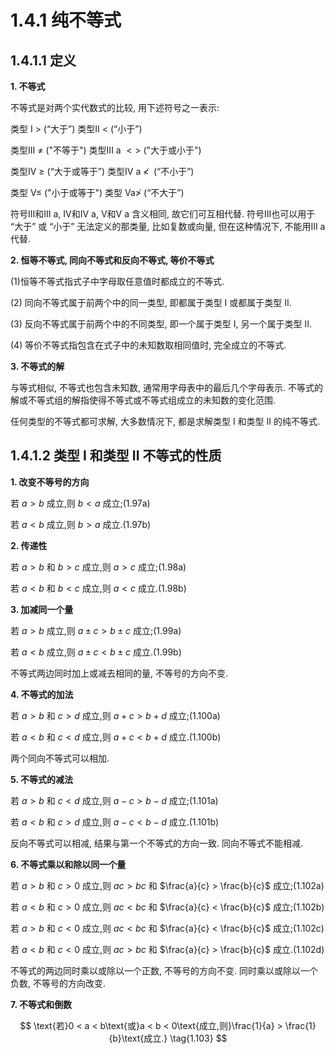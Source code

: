 # 1.4.1 纯不等式

## 1.4.1.1 定义

**1. 不等式**

不等式是对两个实代数式的比较, 用下述符号之一表示:

类型 I > (“大于”) 类型II $<$ (“小于”)

类型III $\neq$ ("不等于") 类型III a $<  >$ ("大于或小于")

类型IV $\geq$ (“大于或等于”) 类型IV a $\nless  \;$ (“不小于”)

类型 $\mathrm{V} \leq$ ("小于或等于") 类型 $\mathrm{{Va}} \ngtr$ (“不大于”)

符号III和III a, IV和IV a, V和V a 含义相同, 故它们可互相代替. 符号III也可以用于 “大于” 或 “小于” 无法定义的那类量, 比如复数或向量, 但在这种情况下, 不能用III a 代替.

**2. 恒等不等式, 同向不等式和反向不等式, 等价不等式**

(1)恒等不等式指式子中字母取任意值时都成立的不等式.

(2) 同向不等式属于前两个中的同一类型, 即都属于类型 I 或都属于类型 II.

(3) 反向不等式属于前两个中的不同类型, 即一个属于类型 I, 另一个属于类型 II.

(4) 等价不等式指包含在式子中的未知数取相同值时, 完全成立的不等式.

**3. 不等式的解**

与等式相似, 不等式也包含未知数, 通常用字母表中的最后几个字母表示. 不等式的解或不等式组的解指使得不等式或不等式组成立的未知数的变化范围.

任何类型的不等式都可求解, 大多数情况下, 都是求解类型 I 和类型 II 的纯不等式.

## 1.4.1.2 类型 I 和类型 II 不等式的性质

**1. 改变不等号的方向**

若 $a > b$ 成立,则 $b < a$ 成立;(1.97a)

若 $a < b$ 成立,则 $b > a$ 成立.(1.97b)

**2. 传递性**

若 $a > b$ 和 $b > c$ 成立,则 $a > c$ 成立;(1.98a)

若 $a < b$ 和 $b < c$ 成立,则 $a < c$ 成立.(1.98b)

**3. 加减同一个量**

若 $a > b$ 成立,则 $a \pm  c > b \pm  c$ 成立;(1.99a)

若 $a < b$ 成立,则 $a \pm  c < b \pm  c$ 成立.(1.99b)

不等式两边同时加上或减去相同的量, 不等号的方向不变.

**4. 不等式的加法**

若 $a > b$ 和 $c > d$ 成立,则 $a + c > b + d$ 成立;(1.100a)

若 $a < b$ 和 $c < d$ 成立,则 $a + c < b + d$ 成立.(1.100b)

两个同向不等式可以相加.

**5. 不等式的减法**

若 $a > b$ 和 $c < d$ 成立,则 $a - c > b - d$ 成立;(1.101a)

若 $a < b$ 和 $c > d$ 成立,则 $a - c < b - d$ 成立.(1.101b)

反向不等式可以相减, 结果与第一个不等式的方向一致. 同向不等式不能相减.

**6.  不等式乘以和除以同一个量**

若 $a > b$ 和 $c > 0$ 成立,则 ${ac} > {bc}$ 和 $\frac{a}{c} > \frac{b}{c}$ 成立;(1.102a)

若 $a < b$ 和 $c > 0$ 成立,则 ${ac} < {bc}$ 和 $\frac{a}{c} < \frac{b}{c}$ 成立;(1.102b)

若 $a > b$ 和 $c < 0$ 成立,则 ${ac} < {bc}$ 和 $\frac{a}{c} < \frac{b}{c}$ 成立;(1.102c)

若 $a < b$ 和 $c < 0$ 成立,则 ${ac} > {bc}$ 和 $\frac{a}{c} > \frac{b}{c}$ 成立.(1.102d)

不等式的两边同时乘以或除以一个正数, 不等号的方向不变. 同时乘以或除以一个负数, 不等号的方向改变.

**7. 不等式和倒数**

$$
\text{若}0 < a < b\text{或}a < b < 0\text{成立,则}\frac{1}{a} > \frac{1}{b}\text{成立.} \tag{1.103}
$$
